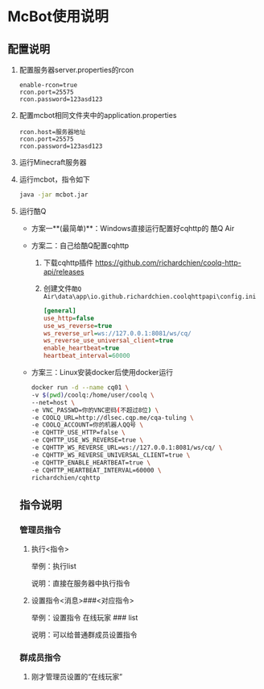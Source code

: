 # McBot使用说明

## 配置说明

1. 配置服务器server.properties的rcon

   ```properties
   enable-rcon=true
   rcon.port=25575
   rcon.password=123asd123
   ```

2. 配置mcbot相同文件夹中的application.properties

   ```properties
   rcon.host=服务器地址
   rcon.port=25575
   rcon.password=123asd123
   ```

3. 运行Minecraft服务器

4. 运行mcbot，指令如下

   ```bash
   java -jar mcbot.jar
   ```

5. 运行酷Q

   - 方案一**(最简单)**：Windows直接运行配置好cqhttp的 酷Q Air 

   - 方案二：自己给酷Q配置cqhttp

     1. 下载cqhttp插件 https://github.com/richardchien/coolq-http-api/releases

     2. 创建文件`酷Q Air\data\app\io.github.richardchien.coolqhttpapi\config.ini`

        ```ini
        [general]
        use_http=false
        use_ws_reverse=true
        ws_reverse_url=ws://127.0.0.1:8081/ws/cq/
        ws_reverse_use_universal_client=true
        enable_heartbeat=true
        heartbeat_interval=60000
        ```

   - 方案三：Linux安装docker后使用docker运行

     ```bash
     docker run -d --name cq01 \
     -v $(pwd)/coolq:/home/user/coolq \
     --net=host \
     -e VNC_PASSWD=你的VNC密码(不超过8位) \
     -e COOLQ_URL=http://dlsec.cqp.me/cqa-tuling \
     -e COOLQ_ACCOUNT=你的机器人QQ号 \
     -e CQHTTP_USE_HTTP=false \
     -e CQHTTP_USE_WS_REVERSE=true \
     -e CQHTTP_WS_REVERSE_URL=ws://127.0.0.1:8081/ws/cq/ \
     -e CQHTTP_WS_REVERSE_UNIVERSAL_CLIENT=true \
     -e CQHTTP_ENABLE_HEARTBEAT=true \
     -e CQHTTP_HEARTBEAT_INTERVAL=60000 \
     richardchien/cqhttp
     ```

   
   ## 指令说明
   
   ### 管理员指令
   
   1. 执行<指令>
   
      举例：执行list
   
      说明：直接在服务器中执行指令
   
   2. 设置指令<消息>###<对应指令>
   
      举例：设置指令 在线玩家 ### list
   
      说明：可以给普通群成员设置指令
   
   ### 群成员指令
   
   1. 刚才管理员设置的“在线玩家”